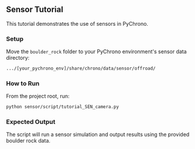 
## Sensor Tutorial

This tutorial demonstrates the use of sensors in PyChrono.

### Setup

Move the `boulder_rock` folder to your PyChrono environment's sensor data directory:
```bash
.../[your_pychrono_env]/share/chrono/data/sensor/offroad/
```

### How to Run

From the project root, run:
```bash
python sensor/script/tutorial_SEN_camera.py
```

### Expected Output

The script will run a sensor simulation and output results using the provided boulder rock data.